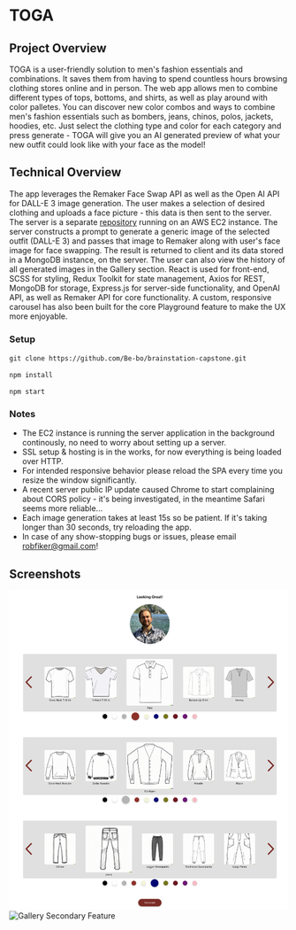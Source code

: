 # TOGA

## Project Overview

TOGA is a user-friendly solution to men's fashion essentials and combinations. It saves them from having to spend countless hours browsing clothing stores online and in person. The web app allows men to combine different types of tops, bottoms, and shirts, as well as play around with color palletes.
You can discover new color combos and ways to combine men's fashion essentials such as bombers, jeans, chinos, polos, jackets, hoodies, etc. Just select the clothing type and color for each category and press generate - TOGA will give you an AI generated preview of what your new outfit could look like with your face as the model!

## Technical Overview
The app leverages the Remaker Face Swap API as well as the Open AI API for DALL-E 3 image generation. The user makes a selection of desired clothing and uploads a face picture - this data is then sent to the server. The server is a separate [repository](https://github.com/Be-bo/brainstation-capstone-server) running on an AWS EC2 instance. The server constructs a prompt to generate a generic image of the selected outfit (DALL-E 3) and passes that image to Remaker along with user's face image for face swapping. The result is returned to client and its data stored in a MongoDB instance, on the server. The user can also view the history of all generated images in the Gallery section.
React is used for front-end, SCSS for styling, Redux Toolkit for state management, Axios for REST, MongoDB for storage, Express.js for server-side functionality, and OpenAI API, as well as Remaker API for core functionality. A custom, responsive carousel has also been built for the core Playground feature to make the UX more enjoyable.

### Setup

```
git clone https://github.com/Be-bo/brainstation-capstone.git
```

```
npm install
```

```
npm start
```

### Notes
- The EC2 instance is running the server application in the background continously, no need to worry about setting up a server.
- SSL setup & hosting is in the works, for now everything is being loaded over HTTP.
- For intended responsive behavior please reload the SPA every time you resize the window significantly.
- A recent server public IP update caused Chrome to start complaining about CORS policy - it's being investigated, in the meantime Safari seems more reliable...
- Each image generation takes at least 15s so be patient. If it's taking longer than 30 seconds, try reloading the app.
- In case of any show-stopping bugs or issues, please email robfiker@gmail.com!


## Screenshots
![Playground Core Feature](./src/assets/playground.png)
![Gallery Secondary Feature](./src/assets/gallery.png)